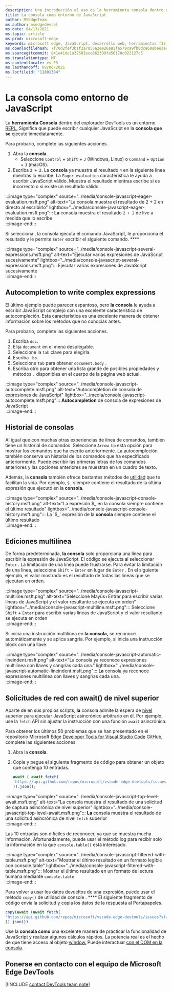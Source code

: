 ```yaml
---
description: Una introducción al uso de la herramienta consola dentro del Microsoft Edge Developer Tools como un entorno JavaScript.
title: La consola como entorno de JavaScript
author: MSEdgeTeam
ms.author: msedgedevrel
ms.date: 04/13/2021
ms.topic: article
ms.prod: microsoft-edge
keywords: microsoft edge, JavaScript, desarrollo web, herramientas f12, devtools
ms.openlocfilehash: 7f70d2fef3b1f2a7055a2ee26a92fa579ca9fb8dca68abee3ec95affd6eaeb80
ms.sourcegitcommit: 841e41de1a32501ece862399fa56170c022127c5
ms.translationtype: MT
ms.contentlocale: es-ES
ms.lasthandoff: 08/06/2021
ms.locfileid: "11801384"
---
```

# <a name="the-console-as-a-javascript-environment"></a>La consola como entorno de JavaScript  

La **herramienta Consola** dentro del explorador DevTools es un entorno [REPL.][WikiReadEvalPrintLoop]  Significa que puede escribir cualquier JavaScript en la **consola que se** ejecute inmediatamente.

Para probarlo, complete las siguientes acciones.  

1.  Abra la **consola**.  
    *   Seleccione `Control` + `Shift` + `J` \(Windows, Linux\) o `Command` + `Option` + `J` \(macOS\).  
1.  Escriba `2 + 2`.  La **consola** ya muestra el resultado `4` en la siguiente línea mientras lo escribe.  La `Eager evaluation` característica le ayuda a escribir JavaScript válido.  Muestra el resultado mientras escribe si es incorrecto o si existe un resultado válido.  

:::image type="complex" source="../media/console-javascript-eager-evaluation.msft.png" alt-text="La consola muestra el resultado de 2 + 2 en directo al escribirlo" lightbox="../media/console-javascript-eager-evaluation.msft.png":::
   **La** consola muestra el resultado `2 + 2` de live a medida que lo escribe  
:::image-end:::  

Si selecciona , la consola ejecuta el comando JavaScript, le proporciona el resultado y le permite `Enter` escribir el siguiente comando. ****  

:::image type="complex" source="../media/console-javascript-several-expressions.msft.png" alt-text="Ejecutar varias expresiones de JavaScript sucesivamente" lightbox="../media/console-javascript-several-expressions.msft.png":::
   Ejecutar varias expresiones de JavaScript sucesivamente  
:::image-end:::  

## <a name="autocompletion-to-write-complex-expressions"></a>Autocompletion to write complex expressions

El último ejemplo puede parecer espantoso, pero **la consola** le ayuda a escribir JavaScript complejo con una excelente característica de autocompleción.  Esta característica es una excelente manera de obtener información sobre los métodos que no conocías antes.  

Para probarlo, complete las siguientes acciones.  

1.  Escriba `doc`.  
1.  Elija `document` en el menú desplegable.  
1.  Seleccione la `tab` clave para elegirla.  
1.  Escriba `.bo`.  
1.  Seleccione `tab` para obtener `document.body` .  
1.  Escriba otro para obtener una lista grande de posibles propiedades y métodos `.` disponibles en el cuerpo de la página web actual.  

:::image type="complex" source="../media/console-javascript-autocomplete.msft.png" alt-text="Autocompletion de consola de expresiones de JavaScript" lightbox="../media/console-javascript-autocomplete.msft.png":::
   **Autocompletion** de consola de expresiones de JavaScript  
:::image-end:::  

## <a name="console-history"></a>Historial de consolas

Al igual que con muchas otras experiencias de línea de comandos, también tiene un historial de comandos.  Seleccione `Arrow Up` esta opción para mostrar los comandos que ha escrito anteriormente.  La autocompleción también conserva un historial de los comandos que ha especificado anteriormente.  Puede escribir las primeras letras de los comandos anteriores y las opciones anteriores se muestran en un cuadro de texto.  

Además, la **consola** también ofrece bastantes métodos de [utilidad][DevtoolsConsoleUtilities] que te facilitan la vida.  Por ejemplo, `$_` siempre contiene el resultado de la última expresión que ejecutó en la **consola**.

:::image type="complex" source="../media/console-javascript-console-history.msft.png" alt-text="La expresión $_ en la consola siempre contiene el último resultado" lightbox="../media/console-javascript-console-history.msft.png":::
    La `$_` expresión de la **consola** siempre contiene el último resultado  
:::image-end:::  

## <a name="multiline-edits"></a>Ediciones multilínea

De forma predeterminada, **la consola** solo proporciona una línea para escribir la expresión de JavaScript.  El código se ejecuta al seleccionar `Enter` . La limitación de una línea puede frustrarse.  Para evitar la limitación de una línea, seleccione `Shift` + `Enter` en lugar de `Enter` .  En el siguiente ejemplo, el valor mostrado es el resultado de todas las líneas que se ejecutan en orden.  

:::image type="complex" source="../media/console-javascript-multiline.msft.png" alt-text="Seleccione Mayús+Entrar para escribir varias líneas de JavaScript y el valor resultante se ejecuta en orden" lightbox="../media/console-javascript-multiline.msft.png":::
   Seleccione `Shift` + `Enter` para escribir varias líneas de JavaScript y el valor resultante se ejecuta en orden  
:::image-end:::  

Si inicia una instrucción multilínea en **la consola,** se reconoce automáticamente y se aplica sangría.  Por ejemplo, si inicia una instrucción block con una llave.  

:::image type="complex" source="../media/console-javascript-automatic-lineindent.msft.png" alt-text="La consola ya reconoce expresiones multilínea con llaves y sangrías cada una." lightbox="../media/console-javascript-automatic-lineindent.msft.png":::
    **La** consola ya reconoce expresiones multilínea con llaves y sangrías cada una.  
:::image-end:::  

## <a name="network-requests-using-top-level-await"></a>Solicitudes de red con await() de nivel superior  

Aparte de en sus propios scripts, **la** consola admite la espera de [nivel][GithubTc39ProposalTopLevelAwait] superior para ejecutar JavaScript asincrónico arbitrario en él.  Por ejemplo, use la `fetch` API sin ajustar la instrucción con una función `await` asincrónica.  

Para obtener los últimos 50 problemas que se han presentado en el repositorio Microsoft Edge [Developer Tools for Visual Studio Code][GithubMicrosoftVscodeEdgeDevtools] GitHub, complete las siguientes acciones.  

1.  Abra la **consola**.  
1.  Copie y pegue el siguiente fragmento de código para obtener un objeto que contenga 10 entradas.  
    
    ```javascript
    await ( await fetch(
    'https://api.github.com/repos/microsoft/vscode-edge-devtools/issues?state=all&per_page=50&page=1'
    )).json();
    ```  
    
:::image type="complex" source="../media/console-javascript-top-level-await.msft.png" alt-text="La consola muestra el resultado de una solicitud de captura asincrónica de nivel superior" lightbox="../media/console-javascript-top-level-await.msft.png":::
    **La** consola muestra el resultado de una solicitud asincrónica de nivel `fetch` superior  
:::image-end:::  

Las 10 entradas son difíciles de reconocer, ya que se muestra mucha información.  Afortunadamente, puede usar el método log para recibir solo la información en la que `console.table()` está interesado.  

:::image type="complex" source="../media/console-javascript-filtered-with-table.msft.png" alt-text="Mostrar el último resultado en un formato legible con console.table" lightbox="../media/console-javascript-filtered-with-table.msft.png":::
    Mostrar el último resultado en un formato de lectura humana mediante `console.table`  
:::image-end:::  

Para volver a usar los datos devueltos de una expresión, puede usar el método `copy()` de utilidad de console . ****  El siguiente fragmento de código envía la solicitud y copia los datos de la respuesta al Portapapeles.  

```javascript
copy(await (await fetch(
'https://api.github.com/repos/microsoft/vscode-edge-devtools/issues?state=all&per_page=50&page=1'
)).json())
```  

Use la **consola como** una excelente manera de practicar la funcionalidad de JavaScript y realizar algunos cálculos rápidos.  La potencia real es el hecho de que tiene acceso al objeto [window.][MdnDocsWebApiWindow]  Puede interactuar [con el DOM en la consola][DevtoolsConsoleConsoleDomInteraction].  

## <a name="getting-in-touch-with-the-microsoft-edge-devtools-team"></a>Ponerse en contacto con el equipo de Microsoft Edge DevTools  

[!INCLUDE [contact DevTools team note](../includes/contact-devtools-team-note.md)]  

<!-- links -->  

[DevtoolsConsoleConsoleDomInteraction]: ./console-dom-interaction.md "Use la consola para interactuar con el dom | Microsoft Docs"  
[DevtoolsConsoleUtilities]: ./utilities.md "Referencia de api de utilidades de consola | Microsoft Docs"  

[GithubMicrosoftVscodeEdgeDevtools]: https://github.com/microsoft/vscode-edge-devtools "microsoft/vscode-edge-devtools | GitHub"  

[GithubTc39ProposalTopLevelAwait]: https://github.com/tc39/proposal-top-level-await "Propuesta ecmascript: espera de nivel superior - tc39/proposal-top-level-await | GitHub"

[MdnDocsWebApiWindow]: https://developer.mozilla.org/docs/Web/API/Window "Ventana | MDN"  

[WikiReadEvalPrintLoop]: https://en.wikipedia.org/wiki/Read%E2%80%93eval%E2%80%93print_loop "Bucle read–eval–print | Wikipedia"  
